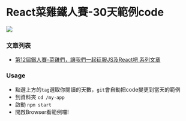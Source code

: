 # React菜雞鐵人賽-30天範例code
![](https://i.imgur.com/PdsiWss.png)

### 文章列表
- [第12屆鐵人賽-菜雞們，讓我們一起征服JS及React吧 系列文章](https://ithelp.ithome.com.tw/users/20130155/ironman/3544)

### Usage
- 點選上方的`tag`選取你閱讀的天數，`git`會自動把code變更到當天的範例
- 到資料夾 `cd /my-app`
- 啟動 `npm start`
- 開啟Browser看範例囉!

